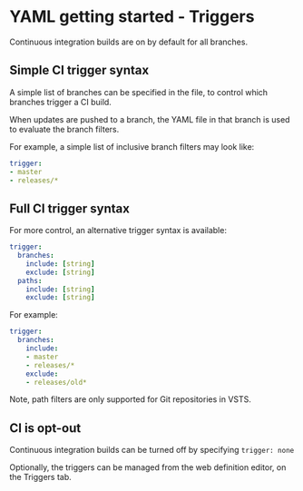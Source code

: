 # YAML getting started - Triggers

Continuous integration builds are on by default for all branches.

## Simple CI trigger syntax

A simple list of branches can be specified in the file, to control which branches trigger a CI build.

When updates are pushed to a branch, the YAML file in that branch is used to evaluate the branch filters.

For example, a simple list of inclusive branch filters may look like:

```yaml
trigger:
- master
- releases/*
```

## Full CI trigger syntax

For more control, an alternative trigger syntax is available:

```yaml
trigger:
  branches:
    include: [string]
    exclude: [string]
  paths:
    include: [string]
    exclude: [string]
```

For example:

```yaml
trigger:
  branches:
    include:
    - master
    - releases/*
    exclude:
    - releases/old*
```


Note, path filters are only supported for Git repositories in VSTS.

## CI is opt-out

Continuous integration builds can be turned off by specifying `trigger: none`

Optionally, the triggers can be managed from the web definition editor, on the Triggers tab.
